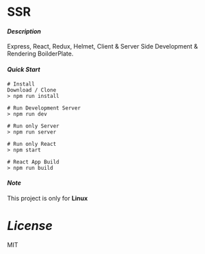 # SSR

#### _Description_

Express, React, Redux, Helmet, Client & Server Side Development & Rendering BoilderPlate.


#### _Quick Start_

```
# Install
Download / Clone
> npm run install

# Run Development Server
> npm run dev

# Run only Server
> npm run server

# Run only React
> npm start

# React App Build
> npm run build
```


#### _Note_

This project is only for **Linux**


# _License_

MIT